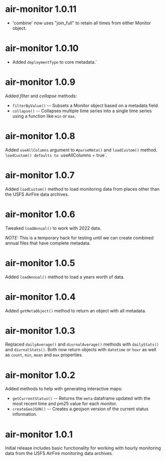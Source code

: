 # air-monitor 1.0.11

- 'combine' now uses "join_full" to retain all times from either Monitor object.

# air-monitor 1.0.10

- Added `deploymentType` to core metadata.`

# air-monitor 1.0.9

Added _filter_ and _collapse_ methods:

- `filterByValue()` -- Subsets a Monitor object based on a metadata field.
- `collapse()` -- Collapses multiple time series into a single time series using
  a function like `min` or `max`.

# air-monitor 1.0.8

Added `useAllColumns` argument to `#parseMeta()` and `loadCustom()`
method. `loadCustom() defaults to `useAllColumns = true`.

# air-monitor 1.0.7

Added `loadCustom()` method to load monitoring data from places other than the
USFS AirFire data archives.

# air-monitor 1.0.6

Tweaked `loadAnnual()` to work with 2022 data.

_NOTE:_ This is a temporary hack for testing until we can create combined
annual files that have complete metadata.

# air-monitor 1.0.5

Added `loadAnnual()` method to load a years worth of data.

# air-monitor 1.0.4

Added `getMetaObject()` method to return an object with all metadata.

# air-monitor 1.0.3

Replaced `dailyAverage()` and `diurnalAverage()` methods with `dailyStats()`
and `diurnalStats()`. Both now return objects with `datetime` or `hour` as well
as `count`, `min`, `mean` and `max` properties.

# air-monitor 1.0.2

Added methods to help with generating interactive maps:

- `getCurrentStatus()` -- Returns the `meta` dataframe updated with the
  most recent time and pm25 value for each monitor.
- `createGeoJSON()` -- Creates a.geojson version of the current status information.

# air-monitor 1.0.1

Initial release includes basic functionality for working with hourly
monitoring data from the USFS AirFire monitoring data archives.
